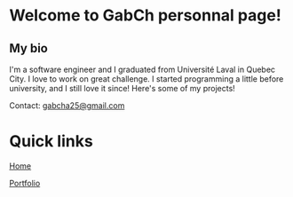 # Welcome to GabCh personnal page! 
## My bio
I'm a software engineer and I graduated from Université Laval in Quebec City. I love to work on great challenge. I started programming a little before university, and I still love it since! Here's some of my projects! 

Contact: gabcha25@gmail.com

# Quick links

[Home](https://GabCh.github.io/home)

[Portfolio](https://GabCh.github.io/portfolio)